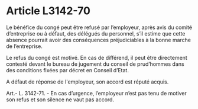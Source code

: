 # Article L3142-70

Le bénéfice du congé peut être refusé par l’employeur, après avis du comité d’entreprise ou à défaut, des délégués du personnel, s’il estime que cette absence pourrait avoir des conséquences préjudiciables à la bonne marche de l’entreprise.

Le refus du congé est motivé. En cas de différend, il peut être directement contesté devant le bureau de jugement du conseil de prud’hommes dans des conditions fixées par décret en Conseil d’Etat.

A défaut de réponse de l'employeur, son accord est réputé acquis.

Art.- L. 3142-71. - En cas d’urgence, l’employeur n’est pas tenu de motiver son refus et son silence ne vaut pas accord.
